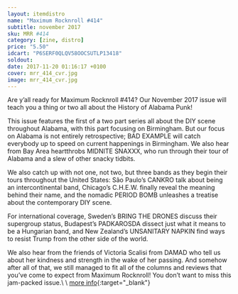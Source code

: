 ```yaml
---
layout: itemdistro
name: "Maximum Rocknroll #414"
subtitle: november 2017
sku: MRR #414
category: [zine, distro]
price: "5.50"
idcart: "P6SERF0QLQV58OOCSUTLP13418"
soldout:
date: 2017-11-20 01:16:17 +0100
cover: mrr_414_cvr.jpg
image: mrr_414_cvr.jpg
---
```


Are y’all ready for Maximum Rocknroll #414? Our November 2017 issue will teach you a thing or two all about the History of Alabama Punk!

This issue features the first of a two part series all about the DIY scene throughout Alabama, with this part focusing on Birmingham. But our focus on Alabama is not entirely retrospective; BAD EXAMPLE will catch everybody up to speed on current happenings in Birmingham. We also hear from Bay Area heartthrobs MIDNITE SNAXXX, who run through their tour of Alabama and a slew of other snacky tidbits.

We also catch up with not one, not two, but three bands as they begin their tours throughout the United States: São Paulo’s CANKRO talk about being an intercontinental band, Chicago’s C.H.E.W. finally reveal the meaning behind their name, and the nomadic PERIOD BOMB unleashes a treatise about the contemporary DIY scene.

For international coverage, Sweden’s BRING THE DRONES discuss their supergroup status, Budapest’s PADKAROSDA dissect just what it means to be a Hungarian band, and New Zealand’s UNSANITARY NAPKIN find ways to resist Trump from the other side of the world.

We also hear from the friends of Victoria Scalisi from DAMAD who tell us about her kindness and strength in the wake of her passing. And somehow after all of that, we still managed to fit all of the columns and reviews that you’ve come to expect from Maximum Rocknroll! You don’t want to miss this jam-packed issue.\\
\\
[more info](http://www.maximumrocknroll.com){:target="_blank"}